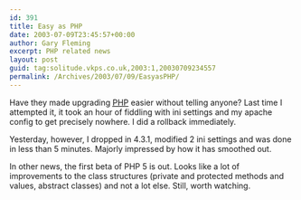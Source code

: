 ```yaml
---
id: 391
title: Easy as PHP
date: 2003-07-09T23:45:57+00:00
author: Gary Fleming
excerpt: PHP related news
layout: post
guid: tag:solitude.vkps.co.uk,2003:1,20030709234557
permalink: /Archives/2003/07/09/EasyasPHP/
---
```

Have they made upgrading [<acronym title="PHP: Hypertext Processor">PHP</acronym>](http://www.php.net) easier without telling anyone? Last time I attempted it, it took an hour of fiddling with ini settings and my apache config to get precisely nowhere. I did a rollback immediately.

Yesterday, however, I dropped in 4.3.1, modified 2 ini settings and was done in less than 5 minutes. Majorly impressed by how it has smoothed out.

In other news, the first beta of PHP 5 is out. Looks like a lot of improvements to the class structures (private and protected methods and values, abstract classes) and not a lot else. Still, worth watching.